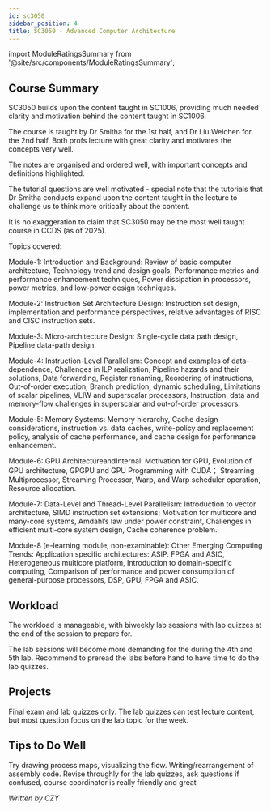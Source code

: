 ```yaml
---
id: sc3050
sidebar_position: 4
title: SC3050 - Advanced Computer Architecture
---
```






import ModuleRatingsSummary from '@site/src/components/ModuleRatingsSummary';

<ModuleRatingsSummary 
  lectureClarity={4}
  contentRelevance={5}
  contentDifficulty={3}
  overallWorkload={3}
  teamDependency={1}
/>

## Course Summary

SC3050 builds upon the content taught in SC1006, providing much needed clarity and motivation behind the content taught in SC1006.

The course is taught by Dr Smitha for the 1st half, and Dr Liu Weichen for the 2nd half. Both profs lecture with great clarity and motivates the concepts very well.

The notes are organised and ordered well, with important concepts and definitions highlighted. 

The tutorial questions are well motivated - special note that the tutorials that Dr Smitha conducts expand upon the content taught in the lecture to challenge us to think more critically about the content.

It is no exaggeration to claim that SC3050 may be the most well taught course in CCDS (as of 2025).

Topics covered:

Module-1: Introduction and Background: Review of basic computer architecture, Technology trend and design goals, Performance metrics and performance enhancement techniques, Power dissipation in processors, power metrics, and low-power design techniques.

Module-2: Instruction Set Architecture Design: Instruction set design, implementation and performance perspectives, relative advantages of RISC and CISC instruction sets.

Module-3: Micro-architecture Design: Single-cycle data path design, Pipeline data-path design.

Module-4: Instruction-Level Parallelism: Concept and examples of data-dependence, Challenges in ILP realization, Pipeline hazards and their solutions, Data forwarding, Register renaming, Reordering of instructions, Out-of-order execution, Branch prediction, dynamic scheduling, Limitations of scalar pipelines, VLIW and superscalar processors, Instruction, data and memory-flow challenges in superscalar and out-of-order processors.

Module-5: Memory Systems: Memory hierarchy, Cache design considerations, instruction vs. data caches, write-policy and replacement policy, analysis of cache performance, and cache design for performance enhancement.

Module-6: GPU ArchitectureandInternal: Motivation for GPU, Evolution of GPU architecture, GPGPU and GPU Programming with CUDA； Streaming Multiprocessor, Streaming Processor, Warp, and Warp scheduler operation, Resource allocation.

Module-7: Data-Level and Thread-Level Parallelism: Introduction to vector architecture, SIMD instruction set extensions; Motivation for multicore and many-core systems, Amdahl’s law under power constraint, Challenges in efficient multi-core system design, Cache coherence problem.

Module-8 (e-learning module, non-examinable): Other Emerging Computing Trends: Application specific architectures: ASIP. FPGA and ASIC, Heterogeneous multicore platform, Introduction to domain-specific computing, Comparison of performance and power consumption of general-purpose processors, DSP, GPU, FPGA and ASIC.

## Workload

The workload is manageable, with biweekly lab sessions with lab quizzes at the end of the session to prepare for.

The lab sessions will become more demanding for the during the 4th and 5th lab. Recommend to preread the labs before hand to have time to do the lab quizzes.

## Projects

Final exam and lab quizzes only. 
The lab quizzes can test lecture content, but most question focus on the lab topic for the week.

## Tips to Do Well

Try drawing process maps, visualizing the flow. Writing/rearrangement of assembly code. Revise throughly for the lab quizzes, ask questions if confused, course coordinator is really friendly and great

*Written by CZY*
